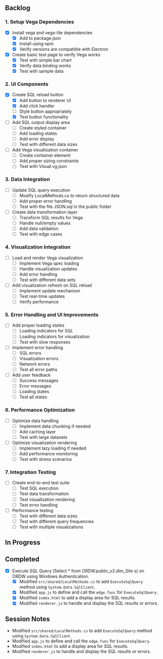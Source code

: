 ## Backlog

### 1. Setup Vega Dependencies
- [x] Install vega and vega-lite dependencies
  - [x] Add to package.json
  - [x] Install using npm
  - [x] Verify versions are compatible with Electron
- [x] Create basic test page to verify Vega works
  - [x] Test with simple bar chart
  - [x] Verify data binding works
  - [x] Test with sample data

### 2. UI Components
- [x] Create SQL reload button
  - [x] Add button to renderer UI
  - [x] Add click handler
  - [ ] Style button appropriately
  - [x] Test button functionality
- [ ] Add SQL output display area
  - [ ] Create styled container
  - [ ] Add loading states
  - [ ] Add error display
  - [ ] Test with different data sizes
- [ ] Add Vega visualization container
  - [ ] Create container element
  - [ ] Add proper sizing constraints
  - [ ] Test with Visual.vg.json

### 3. Data Integration
- [ ] Update SQL query execution
  - [ ] Modify LocalMethods.cs to return structured data
  - [ ] Add proper error handling
  - [ ] Test with the file JSON.sql in the public folder
- [ ] Create data transformation layer
  - [ ] Transform SQL results for Vega
  - [ ] Handle null/empty values
  - [ ] Add data validation
  - [ ] Test with edge cases

### 4. Visualization Integration
- [ ] Load and render Vega visualization
  - [ ] Implement Vega spec loading
  - [ ] Handle visualization updates
  - [ ] Add error handling
  - [ ] Test with different data sets
- [ ] Add visualization refresh on SQL reload
  - [ ] Implement update mechanism
  - [ ] Test real-time updates
  - [ ] Verify performance

### 5. Error Handling and UI Improvements
- [ ] Add proper loading states
  - [ ] Loading indicators for SQL
  - [ ] Loading indicators for visualization
  - [ ] Test with slow responses
- [ ] Implement error handling
  - [ ] SQL errors
  - [ ] Visualization errors
  - [ ] Network errors
  - [ ] Test all error paths
- [ ] Add user feedback
  - [ ] Success messages
  - [ ] Error messages
  - [ ] Loading states
  - [ ] Test all states

### 6. Performance Optimization
- [ ] Optimize data handling
  - [ ] Implement data chunking if needed
  - [ ] Add caching layer
  - [ ] Test with large datasets
- [ ] Optimize visualization rendering
  - [ ] Implement lazy loading if needed
  - [ ] Add performance monitoring
  - [ ] Test with stress scenarios

### 7. Integration Testing
- [ ] Create end-to-end test suite
  - [ ] Test SQL execution
  - [ ] Test data transformation
  - [ ] Test visualization rendering
  - [ ] Test error handling
- [ ] Performance testing
  - [ ] Test with different data sizes
  - [ ] Test with different query frequencies
  - [ ] Test with multiple visualizations

## In Progress

## Completed
- [x] Execute SQL Query (Select * from ORDW.public_v2.dim_Site s) on ORDW using Windows Authentication.
  - [x] Modified `src/shared/LocalMethods.cs` to add `ExecuteSqlQuery` method using `System.Data.SqlClient`.
  - [x] Modified `app.js` to define and call the `edge.func` for `ExecuteSqlQuery`.
  - [x] Modified `index.html` to add a display area for SQL results.
  - [x] Modified `renderer.js` to handle and display the SQL results or errors.

## Session Notes
- Modified `src/shared/LocalMethods.cs` to add `ExecuteSqlQuery` method using `System.Data.SqlClient`.
- Modified `app.js` to define and call the `edge.func` for `ExecuteSqlQuery`.
- Modified `index.html` to add a display area for SQL results.
- Modified `renderer.js` to handle and display the SQL results or errors.
